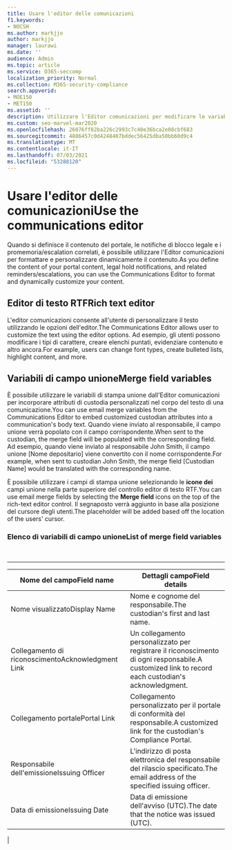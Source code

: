 ```yaml
---
title: Usare l'editor delle comunicazioni
f1.keywords:
- NOCSH
ms.author: markjjo
author: markjjo
manager: laurawi
ms.date: ''
audience: Admin
ms.topic: article
ms.service: O365-seccomp
localization_priority: Normal
ms.collection: M365-security-compliance
search.appverid:
- MOE150
- MET150
ms.assetid: ''
description: Utilizzare l'Editor comunicazioni per modificare le variabili di campo di testo e unione durante la formattazione del contenuto.
ms.custom: seo-marvel-mar2020
ms.openlocfilehash: 26076ff82ba226c2993c7c40e36bca2e08cbf683
ms.sourcegitcommit: 4886457c0d4248407bddec56425dba50bb60d9c4
ms.translationtype: MT
ms.contentlocale: it-IT
ms.lasthandoff: 07/03/2021
ms.locfileid: "53288120"
---
```

# <a name="use-the-communications-editor"></a><span data-ttu-id="23bdf-103">Usare l'editor delle comunicazioni</span><span class="sxs-lookup"><span data-stu-id="23bdf-103">Use the communications editor</span></span>

<span data-ttu-id="23bdf-104">Quando si definisce il contenuto del portale, le notifiche di blocco legale e i promemoria/escalation correlati, è possibile utilizzare l'Editor comunicazioni per formattare e personalizzare dinamicamente il contenuto.</span><span class="sxs-lookup"><span data-stu-id="23bdf-104">As you define the content of your portal content, legal hold notifications, and related reminders/escalations, you can use the Communications Editor to format and dynamically customize your content.</span></span>

## <a name="rich-text-editor"></a><span data-ttu-id="23bdf-105">Editor di testo RTF</span><span class="sxs-lookup"><span data-stu-id="23bdf-105">Rich text editor</span></span>

<span data-ttu-id="23bdf-106">L'editor comunicazioni consente all'utente di personalizzare il testo utilizzando le opzioni dell'editor.</span><span class="sxs-lookup"><span data-stu-id="23bdf-106">The Communications Editor allows user to customize the text using the editor options.</span></span> <span data-ttu-id="23bdf-107">Ad esempio, gli utenti possono modificare i tipi di carattere, creare elenchi puntati, evidenziare contenuto e altro ancora.</span><span class="sxs-lookup"><span data-stu-id="23bdf-107">For example, users can change font types, create bulleted lists, highlight content, and more.</span></span>

## <a name="merge-field-variables"></a><span data-ttu-id="23bdf-108">Variabili di campo unione</span><span class="sxs-lookup"><span data-stu-id="23bdf-108">Merge field variables</span></span>

<span data-ttu-id="23bdf-109">È possibile utilizzare le variabili di stampa unione dall'Editor comunicazioni per incorporare attributi di custodia personalizzati nel corpo del testo di una comunicazione.</span><span class="sxs-lookup"><span data-stu-id="23bdf-109">You can use email merge variables from the Communications Editor to embed customized custodian attributes into a communication's body text.</span></span> <span data-ttu-id="23bdf-110">Quando viene inviato al responsabile, il campo unione verrà popolato con il campo corrispondente.</span><span class="sxs-lookup"><span data-stu-id="23bdf-110">When sent to the custodian, the merge field will be populated with the corresponding field.</span></span> <span data-ttu-id="23bdf-111">Ad esempio, quando viene inviato al responsabile John Smith, il campo unione [Nome depositario] viene convertito con il nome corrispondente.</span><span class="sxs-lookup"><span data-stu-id="23bdf-111">For example, when sent to custodian John Smith, the merge field [Custodian Name] would be translated with the corresponding name.</span></span>

<span data-ttu-id="23bdf-112">È possibile utilizzare i campi di stampa unione selezionando le **icone dei** campi unione nella parte superiore del controllo editor di testo RTF.</span><span class="sxs-lookup"><span data-stu-id="23bdf-112">You can use email merge fields by selecting the **Merge field** icons on the top of the rich-text editor control.</span></span> <span data-ttu-id="23bdf-113">Il segnaposto verrà aggiunto in base alla posizione del cursore degli utenti.</span><span class="sxs-lookup"><span data-stu-id="23bdf-113">The placeholder will be added based off the location of the users' cursor.</span></span>

### <a name="list-of-merge-field-variables"></a><span data-ttu-id="23bdf-114">Elenco di variabili di campo unione</span><span class="sxs-lookup"><span data-stu-id="23bdf-114">List of merge field variables</span></span>

<br>

****

|<span data-ttu-id="23bdf-115">Nome del campo</span><span class="sxs-lookup"><span data-stu-id="23bdf-115">Field name</span></span>|<span data-ttu-id="23bdf-116">Dettagli campo</span><span class="sxs-lookup"><span data-stu-id="23bdf-116">Field details</span></span>|
|---|---|
|<span data-ttu-id="23bdf-117">Nome visualizzato</span><span class="sxs-lookup"><span data-stu-id="23bdf-117">Display Name</span></span>|<span data-ttu-id="23bdf-118">Nome e cognome del responsabile.</span><span class="sxs-lookup"><span data-stu-id="23bdf-118">The custodian's first and last name.</span></span>|
|<span data-ttu-id="23bdf-119">Collegamento di riconoscimento</span><span class="sxs-lookup"><span data-stu-id="23bdf-119">Acknowledgment Link</span></span>|<span data-ttu-id="23bdf-120">Un collegamento personalizzato per registrare il riconoscimento di ogni responsabile.</span><span class="sxs-lookup"><span data-stu-id="23bdf-120">A customized link to record each custodian's acknowledgment.</span></span>|
|<span data-ttu-id="23bdf-121">Collegamento portale</span><span class="sxs-lookup"><span data-stu-id="23bdf-121">Portal Link</span></span>|<span data-ttu-id="23bdf-122">Collegamento personalizzato per il portale di conformità del responsabile.</span><span class="sxs-lookup"><span data-stu-id="23bdf-122">A customized link for the custodian's Compliance Portal.</span></span>|
|<span data-ttu-id="23bdf-123">Responsabile dell'emissione</span><span class="sxs-lookup"><span data-stu-id="23bdf-123">Issuing Officer</span></span>|<span data-ttu-id="23bdf-124">L'indirizzo di posta elettronica del responsabile del rilascio specificato.</span><span class="sxs-lookup"><span data-stu-id="23bdf-124">The email address of the specified issuing officer.</span></span>|
|<span data-ttu-id="23bdf-125">Data di emissione</span><span class="sxs-lookup"><span data-stu-id="23bdf-125">Issuing Date</span></span>|<span data-ttu-id="23bdf-126">Data di emissione dell'avviso (UTC).</span><span class="sxs-lookup"><span data-stu-id="23bdf-126">The date that the notice was issued (UTC).</span></span>|
|
